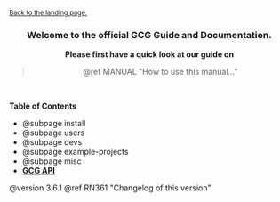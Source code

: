 <small><a href="../index.html">Back to the landing page.</a></small>

<center>

### Welcome to the official GCG Guide and Documentation.
**Please first have a quick look at our guide on**
<br>
> @ref MANUAL "How to use this manual..."
<br>
</center>

**Table of Contents**
- @subpage install
- @subpage users
- @subpage devs
- @subpage example-projects
- @subpage misc
- <a href="modules.html"><b>GCG API</b></a>

@version 3.6.1
@ref RN361 "Changelog of this version"
